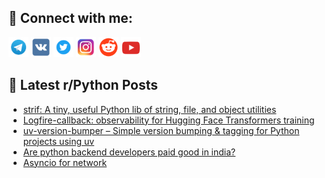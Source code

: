 ## 🔎 Connect with me:
[<img src="https://github.com/bullbesh/bullbesh/blob/main/images/Telegram.png" width="32" height="32" />](https://t.me/bullbesh)
[<img src="https://github.com/bullbesh/bullbesh/blob/main/images/VK.png" width="32" height="32" />](https://vk.com/bullbesh)
[<img src="https://github.com/bullbesh/bullbesh/blob/main/images/Twitter.png" width="32" height="32" />](https://twitter.com/bullbesh1)
[<img src="https://github.com/bullbesh/bullbesh/blob/main/images/Instagram.png" width="32" height="32" />](https://www.instagram.com/bullbesh)
[<img src="https://github.com/bullbesh/bullbesh/blob/main/images/Reddit.png" width="32" height="32" />](https://www.reddit.com/user/bullbesh)
[<img src="https://github.com/bullbesh/bullbesh/blob/main/images/YouTube.png" width="32" height="32" />](https://www.youtube.com/channel/UCtfjRs6uzgq5mfm8S06WTcg)

## 📕 Latest r/Python Posts
<!-- BLOG-POST-LIST:START -->
- [strif: A tiny, useful Python lib of string, file, and object utilities](https://www.reddit.com/r/Python/comments/1kfksn1/strif_a_tiny_useful_python_lib_of_string_file_and/)
- [Logfire-callback: observability for Hugging Face Transformers training](https://www.reddit.com/r/Python/comments/1kfk2i8/logfirecallback_observability_for_hugging_face/)
- [uv-version-bumper – Simple version bumping &amp; tagging for Python projects using uv](https://www.reddit.com/r/Python/comments/1kfinsq/uvversionbumper_simple_version_bumping_tagging/)
- [Are python backend developers paid good in india?](https://www.reddit.com/r/Python/comments/1kfalrw/are_python_backend_developers_paid_good_in_india/)
- [Asyncio for network](https://www.reddit.com/r/Python/comments/1kf94k7/asyncio_for_network/)
<!-- BLOG-POST-LIST:END -->
